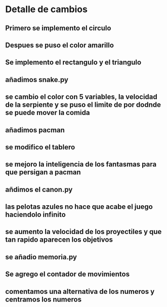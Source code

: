 # Detalle de cambios
## Primero se implemento el circulo
## Despues se puso el color amarillo
## Se implemento el rectangulo y el triangulo
## añadimos snake.py
## se cambio el color con 5 variables, la velocidad de la serpiente y se puso el limite de por dodnde se puede mover la comida
## añadimos pacman
## se modifico el tablero
## se mejoro la inteligencia de los fantasmas para que persigan a pacman
## añdimos el canon.py
## las pelotas azules no hace que acabe el juego haciendolo infinito
## se aumento la velocidad de los proyectiles y que tan rapido aparecen los objetivos
## se añadio memoria.py
## Se agrego el contador de movimientos
## comentamos una alternativa de los numeros y centramos los numeros
